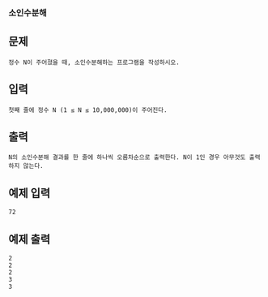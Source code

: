 ### 소인수분해

## 문제

```
정수 N이 주어졌을 때, 소인수분해하는 프로그램을 작성하시오.
```

## 입력

```
첫째 줄에 정수 N (1 ≤ N ≤ 10,000,000)이 주어진다.
```

## 출력

```
N의 소인수분해 결과를 한 줄에 하나씩 오름차순으로 출력한다. N이 1인 경우 아무것도 출력하지 않는다.
```

## 예제 입력

```
72
```

## 예제 출력

```
2
2
2
3
3
```
